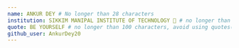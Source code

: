 ```yaml
---
name: ANKUR DEY # No longer than 28 characters
institution: SIKKIM MANIPAL INSTITUTE OF TECHNOLOGY 🚩 # no longer than 58 characters
quote: BE YOURSELF # no longer than 100 characters, avoid using quotes(") to guarantee the format remains the same.
github_user: AnkurDey20
---
```

